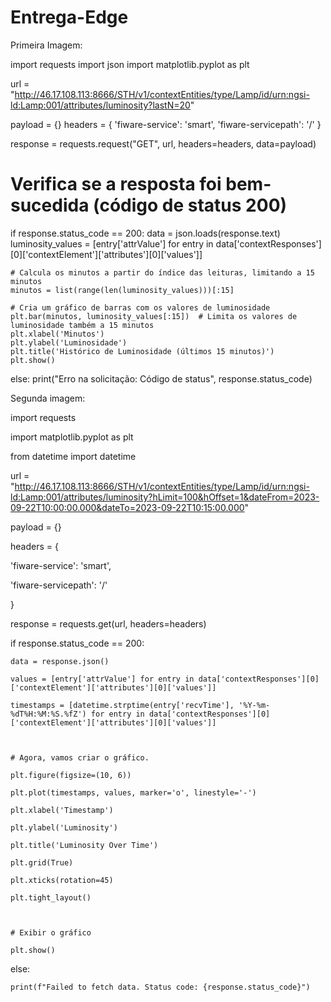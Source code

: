 # Entrega-Edge
Primeira Imagem:

import requests
import json
import matplotlib.pyplot as plt

url = "http://46.17.108.113:8666/STH/v1/contextEntities/type/Lamp/id/urn:ngsi-ld:Lamp:001/attributes/luminosity?lastN=20"

payload = {}
headers = {
    'fiware-service': 'smart',
    'fiware-servicepath': '/'
}

response = requests.request("GET", url, headers=headers, data=payload)

# Verifica se a resposta foi bem-sucedida (código de status 200)
if response.status_code == 200:
    data = json.loads(response.text)
    luminosity_values = [entry['attrValue'] for entry in data['contextResponses'][0]['contextElement']['attributes'][0]['values']]

    # Calcula os minutos a partir do índice das leituras, limitando a 15 minutos
    minutos = list(range(len(luminosity_values)))[:15]

    # Cria um gráfico de barras com os valores de luminosidade
    plt.bar(minutos, luminosity_values[:15])  # Limita os valores de luminosidade também a 15 minutos
    plt.xlabel('Minutos')
    plt.ylabel('Luminosidade')
    plt.title('Histórico de Luminosidade (últimos 15 minutos)')
    plt.show()
else:
    print("Erro na solicitação: Código de status", response.status_code)







Segunda imagem:



import requests

import matplotlib.pyplot as plt

from datetime import datetime

 

url = "http://46.17.108.113:8666/STH/v1/contextEntities/type/Lamp/id/urn:ngsi-ld:Lamp:001/attributes/luminosity?hLimit=100&hOffset=1&dateFrom=2023-09-22T10:00:00.000&dateTo=2023-09-22T10:15:00.000"

 

payload = {}

headers = {

  'fiware-service': 'smart',

  'fiware-servicepath': '/'

}

 

response = requests.get(url, headers=headers)

 

if response.status_code == 200:

    data = response.json()

    values = [entry['attrValue'] for entry in data['contextResponses'][0]['contextElement']['attributes'][0]['values']]

    timestamps = [datetime.strptime(entry['recvTime'], '%Y-%m-%dT%H:%M:%S.%fZ') for entry in data['contextResponses'][0]['contextElement']['attributes'][0]['values']]

 

    # Agora, vamos criar o gráfico.

    plt.figure(figsize=(10, 6))

    plt.plot(timestamps, values, marker='o', linestyle='-')

    plt.xlabel('Timestamp')

    plt.ylabel('Luminosity')

    plt.title('Luminosity Over Time')

    plt.grid(True)

    plt.xticks(rotation=45)

    plt.tight_layout()

 

    # Exibir o gráfico

    plt.show()

else:

    print(f"Failed to fetch data. Status code: {response.status_code}")







